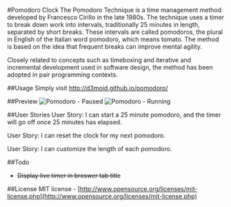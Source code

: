 #Pomodoro Clock
The Pomodoro Technique is a time management method developed by Francesco Cirillo in the late 1980s. The technique uses a timer to break down work into intervals, traditionally 25 minutes in length, separated by short breaks. These intervals are called pomodoros, the plural in English of the Italian word pomodoro, which means tomato. The method is based on the idea that frequent breaks can improve mental agility.

Closely related to concepts such as timeboxing and iterative and incremental development used in software design, the method has been adopted in pair programming contexts.

##Usage
Simply visit http://d3moid.github.io/pomodoro/

##Preview
![Pomodoro - Paused](http://snag.gy/YSUHr.jpg)
![Pomodoro - Running](http://snag.gy/N2EN7.jpg)

##User Stories
User Story: I can start a 25 minute pomodoro, and the timer will go off once 25 minutes has elapsed.

User Story: I can reset the clock for my next pomodoro.

User Story: I can customize the length of each pomodoro.

##Todo
- <s>Display live timer in broswer tab title</s>

##License
MIT license - [http://www.opensource.org/licenses/mit-license.php](http://www.opensource.org/licenses/mit-license.php)
